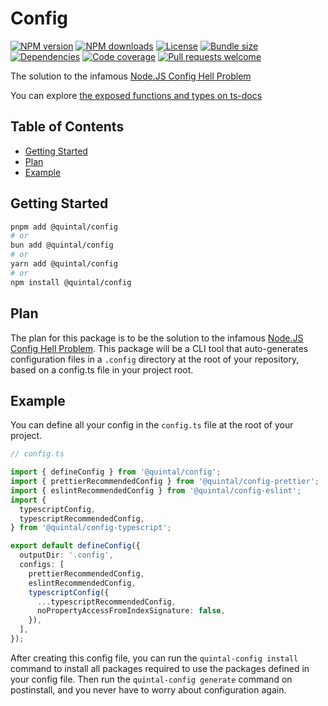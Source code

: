 # Config

[![NPM version](https://img.shields.io/npm/v/@quintal/config?style=flat-square)](https://npmjs.com/@quintal/config)
[![NPM downloads](https://img.shields.io/npm/dt/@quintal/config?style=flat-square)](https://npmjs.com/@quintal/config)
[![License](https://img.shields.io/npm/l/@quintal/config?style=flat-square)](https://github.com/quintalwebsolutions/quintal-oss/blob/main/LICENSE)
[![Bundle size](https://img.shields.io/bundlephobia/minzip/@quintal/config?style=flat-square)](https://bundlephobia.com/package/@quintal/config)
[![Dependencies](https://img.shields.io/librariesio/release/npm/@quintal/config?style=flat-square)](https://libraries.io/npm/%40quintal%2Fconfig/)
[![Code coverage](https://img.shields.io/codecov/c/github/quintalwebsolutions/quintal-oss?style=flat-square&token=3ORY9UP6H7&flag=config&logo=codecov)](https://codecov.io/gh/quintalwebsolutions/quintal-oss)
[![Pull requests welcome](https://img.shields.io/badge/PRs-welcome-brightgreen.svg?style=flat-square)](https://github.com/quintalwebsolutions/quintal-oss/blob/main/CONTRIBUTING.md)

The solution to the infamous [Node.JS Config Hell Problem](https://deno.com/blog/node-config-hell)

You can explore [the exposed functions and types on ts-docs](https://tsdocs.dev/docs/@quintal/config)

## Table of Contents

- [Getting Started](#getting-started)
- [Plan](#plan)
- [Example](#example)

## Getting Started

```sh
pnpm add @quintal/config
# or
bun add @quintal/config
# or
yarn add @quintal/config
# or
npm install @quintal/config
```
<!-- END AUTO-GENERATED: Add custom documentation after this comment -->

## Plan

The plan for this package is to be the solution to the infamous
[Node.JS Config Hell Problem](https://deno.com/blog/node-config-hell). This
package will be a CLI tool that auto-generates configuration files in a
`.config` directory at the root of your repository, based on a config.ts file in
your project root.

## Example

You can define all your config in the `config.ts` file at the root of your
project.

```ts
// config.ts

import { defineConfig } from '@quintal/config';
import { prettierRecommendedConfig } from '@quintal/config-prettier';
import { eslintRecommendedConfig } from '@quintal/config-eslint';
import {
  typescriptConfig,
  typescriptRecommendedConfig,
} from '@quintal/config-typescript';

export default defineConfig({
  outputDir: '.config',
  configs: [
    prettierRecommendedConfig,
    eslintRecommendedConfig,
    typescriptConfig({
      ...typescriptRecommendedConfig,
      noPropertyAccessFromIndexSignature: false,
    }),
  ],
});
```

After creating this config file, you can run the `quintal-config install`
command to install all packages required to use the packages defined in your
config file. Then run the `quintal-config generate` command on postinstall, and
you never have to worry about configuration again.
